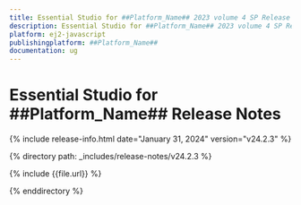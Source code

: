 ```yaml
---
title: Essential Studio for ##Platform_Name## 2023 volume 4 SP Release Release Notes  
description: Essential Studio for ##Platform_Name## 2023 volume 4 SP Release Release Notes  
platform: ej2-javascript
publishingplatform: ##Platform_Name##
documentation: ug
---
```


# Essential Studio for ##Platform_Name##  Release Notes  

{% include release-info.html date="January 31, 2024"  version="v24.2.3" %} 

{% directory path: _includes/release-notes/v24.2.3 %}

{% include {{file.url}} %}

{% enddirectory %}

 